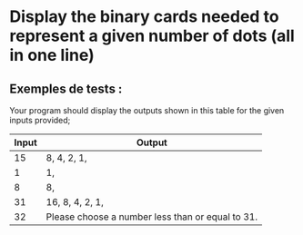 # Display the binary cards needed to represent a given number of dots (all in one line)

## Exemples de tests :

Your program should display the outputs shown in this table for the given inputs provided;

| Input | Output                                           |
| ----- | ------------------------------------------------ |
| 15    | 8, 4, 2, 1,                                      |
| 1     | 1,                                               |
| 8     | 8,                                               |
| 31    | 16, 8, 4, 2, 1,                                  |
| 32    | Please choose a number less than or equal to 31. |
